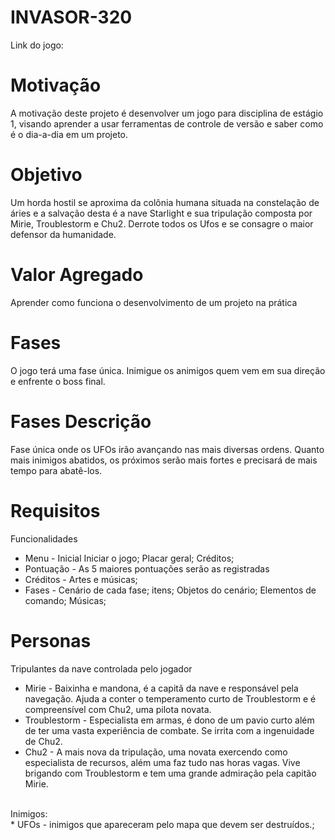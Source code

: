 # INVASOR-320
Link do jogo:

# Motivação
A motivação deste projeto é desenvolver um jogo para disciplina de estágio 1, visando aprender a usar ferramentas de controle de versão e saber como é o dia-a-dia em um projeto.

# Objetivo
Um horda hostil se aproxima da colônia humana situada na constelação de áries e a salvação desta é a nave Starlight e sua tripulação composta por Mirie, Troublestorm e Chu2. Derrote todos os Ufos e se consagre o maior defensor da humanidade.


# Valor Agregado
Aprender como funciona o desenvolvimento de um projeto na prática

# Fases
O jogo terá uma fase única. Inimigue os animigos quem vem em sua direção e enfrente o boss final.

# Fases	Descrição
Fase única onde os UFOs irão avançando nas mais diversas ordens. Quanto mais inimigos abatidos, os próximos serão mais fortes e precisará de mais tempo para abatê-los.

# Requisitos
Funcionalidades<br/>
* Menu - Inicial Iniciar o jogo; Placar geral; Créditos;<br/>
* Pontuação - As 5 maiores pontuações serão as registradas<br/>
* Créditos - Artes e músicas;<br/>
* Fases - Cenário de cada fase; itens; Objetos do cenário; Elementos de comando; Músicas;<br/>

# Personas
  Tripulantes da nave controlada pelo jogador <br/>
  * Mirie - Baixinha e mandona, é a capitã da nave e responsável pela navegação. Ajuda a conter o temperamento curto de Troublestorm e é compreensível com Chu2, uma pilota novata.<br/>
  * Troublestorm - Especialista em armas, é dono de um pavio curto além de ter uma vasta experiência de combate. Se irrita com a ingenuidade de Chu2.<br/>
  * Chu2 - A mais nova da tripulação, uma novata exercendo como especialista de recursos, além uma faz tudo nas horas vagas. Vive brigando com Troublestorm e tem uma grande admiração pela capitão Mirie. <br/>
  <br/>
Inimigos:<br/>
  * UFOs - inimigos que apareceram pelo mapa que devem ser destruídos.;

